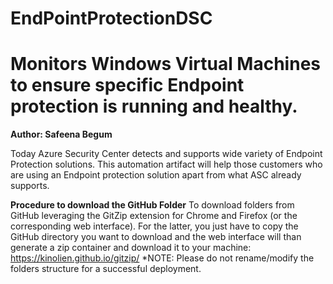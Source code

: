 # EndPointProtectionDSC
# Monitors Windows Virtual Machines to ensure specific Endpoint protection is running and healthy.
**Author: Safeena Begum**

Today Azure Security Center detects and supports wide variety of Endpoint Protection solutions. This automation artifact will help those customers who are using an Endpoint protection solution apart from what ASC already supports.  


**Procedure to download the GitHub Folder**
To download folders from GitHub leveraging the GitZip extension for Chrome and Firefox (or the corresponding web interface). For the latter, you just have to copy the GitHub directory you want to download and the web interface will than generate a zip container and download it to your machine: https://kinolien.github.io/gitzip/
*NOTE: Please do not rename/modify the folders structure for a successful deployment.
